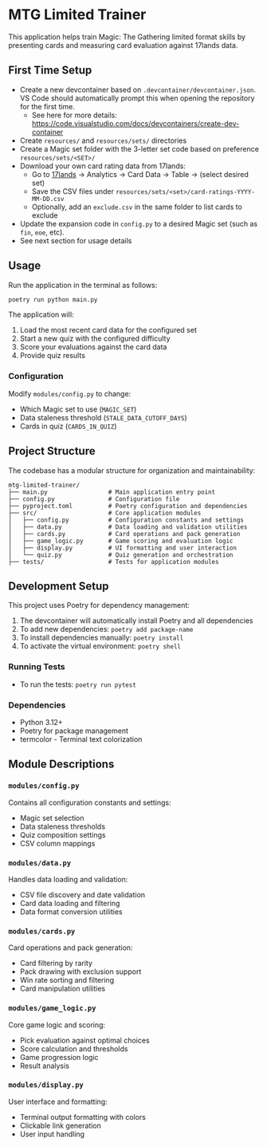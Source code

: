 # MTG Limited Trainer

This application helps train Magic: The Gathering limited format skills by presenting cards and measuring card evaluation against 17lands data.

## First Time Setup

- Create a new devcontainer based on `.devcontainer/devcontainer.json`. VS Code should automatically prompt this when opening the repository for the first time. 
  - See here for more details: https://code.visualstudio.com/docs/devcontainers/create-dev-container 
- Create `resources/` and `resources/sets/` directories
- Create a Magic set folder with the 3-letter set code based on preference `resources/sets/<SET>/`
- Download your own card rating data from 17lands:
  - Go to [17lands](https://www.17lands.com/) -> Analytics -> Card Data -> Table -> (select desired set)
  - Save the CSV files under `resources/sets/<set>/card-ratings-YYYY-MM-DD.csv`
  - Optionally, add an `exclude.csv` in the same folder to list cards to exclude
- Update the expansion code in `config.py` to a desired Magic set (such as `fin`, `eoe`, etc).
- See next section for usage details

## Usage

Run the application in the terminal as follows:

```bash
poetry run python main.py
```

The application will:
1. Load the most recent card data for the configured set
2. Start a new quiz with the configured difficulty
3. Score your evaluations against the card data
4. Provide quiz results

### Configuration

Modify `modules/config.py` to change:
- Which Magic set to use (`MAGIC_SET`)
- Data staleness threshold (`STALE_DATA_CUTOFF_DAYS`)
- Cards in quiz (`CARDS_IN_QUIZ`)

## Project Structure

The codebase has a modular structure for organization and maintainability:

```
mtg-limited-trainer/
├── main.py                 # Main application entry point
├── config.py               # Configuration file
├── pyproject.toml          # Poetry configuration and dependencies
├── src/                    # Core application modules
│   ├── config.py           # Configuration constants and settings
│   ├── data.py             # Data loading and validation utilities
│   ├── cards.py            # Card operations and pack generation
│   ├── game_logic.py       # Game scoring and evaluation logic
│   ├── display.py          # UI formatting and user interaction
│   └── quiz.py             # Quiz generation and orchestration
├── tests/                  # Tests for application modules
```

## Development Setup

This project uses Poetry for dependency management:

1. The devcontainer will automatically install Poetry and all dependencies
2. To add new dependencies: `poetry add package-name`
3. To install dependencies manually: `poetry install`
4. To activate the virtual environment: `poetry shell`

### Running Tests

- To run the tests: `poetry run pytest`

### Dependencies

- Python 3.12+
- Poetry for package management
- termcolor - Terminal text colorization

## Module Descriptions

### `modules/config.py`
Contains all configuration constants and settings:
- Magic set selection
- Data staleness thresholds
- Quiz composition settings
- CSV column mappings

### `modules/data.py`
Handles data loading and validation:
- CSV file discovery and date validation
- Card data loading and filtering
- Data format conversion utilities

### `modules/cards.py`
Card operations and pack generation:
- Card filtering by rarity
- Pack drawing with exclusion support
- Win rate sorting and filtering
- Card manipulation utilities

### `modules/game_logic.py`
Core game logic and scoring:
- Pick evaluation against optimal choices
- Score calculation and thresholds
- Game progression logic
- Result analysis

### `modules/display.py`
User interface and formatting:
- Terminal output formatting with colors
- Clickable link generation
- User input handling
